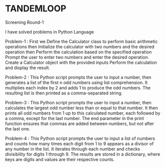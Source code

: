 # TANDEMLOOP
Screening Round-1

I have solved problems in Python Language

Problem-1 : 
First we Define the Calculator class to perform basic arithmetic operations then Initialize the calculator with two numbers and the desired operation then Perform the calculation based on the specified operation
Prompt the user to enter two numbers and enter the desired operation. Create a Calculator object with the provided inputs Perform the calculation and display the result.

Problem-2 :
This Python script prompts the user to input a number, then generates a list of the first n odd numbers using list comprehension. It multiplies each index by 2 and adds 1 to produce the odd numbers. The resulting list is then printed as a comma-separated string.

Problem-3 :
This Python script prompts the user to input a number, then calculates the largest odd number less than or equal to that number. It then prints all odd numbers from 1 up to this calculated number, each followed by a comma, except for the last number. The end parameter in the print function ensures that commas are added between numbers, but not after the last one.

Problem-4 :
This Python script prompts the user to input a list of numbers and counts how many times each digit from 1 to 9 appears as a divisor of any number in the list. It iterates through each number and checks divisibility for digits 1 through 9. The results are stored in a dictionary, where keys are digits and values are their respective counts.


            

            
